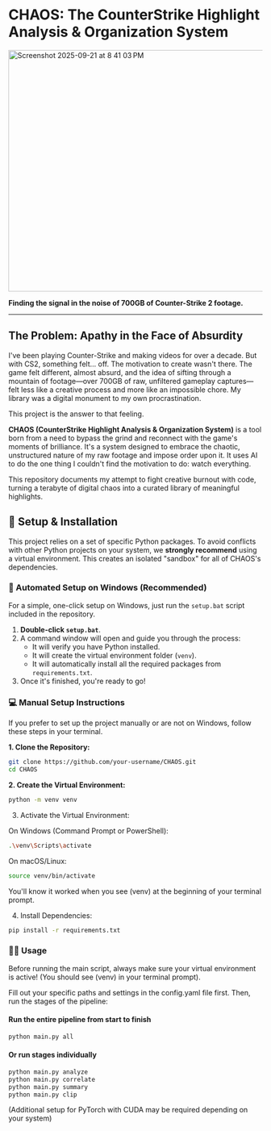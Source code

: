 # CHAOS: The CounterStrike Highlight Analysis & Organization System

<img width="1279" height="479" alt="Screenshot 2025-09-21 at 8 41 03 PM" src="https://github.com/user-attachments/assets/c53bc962-1c9b-43b3-8b65-645d2435f55e" />
<!-- Optional: A glitchy, chaotic banner would fit perfectly -->

**Finding the signal in the noise of 700GB of Counter-Strike 2 footage.**

---

## The Problem: Apathy in the Face of Absurdity

I've been playing Counter-Strike and making videos for over a decade. But with CS2, something felt... off. The motivation to create wasn't there. The game felt different, almost absurd, and the idea of sifting through a mountain of footage—over 700GB of raw, unfiltered gameplay captures—felt less like a creative process and more like an impossible chore. My library was a digital monument to my own procrastination.

This project is the answer to that feeling.

**CHAOS (CounterStrike Highlight Analysis & Organization System)** is a tool born from a need to bypass the grind and reconnect with the game's moments of brilliance. It's a system designed to embrace the chaotic, unstructured nature of my raw footage and impose order upon it. It uses AI to do the one thing I couldn't find the motivation to do: watch everything.

This repository documents my attempt to fight creative burnout with code, turning a terabyte of digital chaos into a curated library of meaningful highlights.

## 🔧 Setup & Installation

This project relies on a set of specific Python packages. To avoid conflicts with other Python projects on your system, we **strongly recommend** using a virtual environment. This creates an isolated "sandbox" for all of CHAOS's dependencies.

### 🚀 Automated Setup on Windows (Recommended)

For a simple, one-click setup on Windows, just run the `setup.bat` script included in the repository.

1.  **Double-click `setup.bat`**.
2.  A command window will open and guide you through the process:
    *   It will verify you have Python installed.
    *   It will create the virtual environment folder (`venv`).
    *   It will automatically install all the required packages from `requirements.txt`.
3.  Once it's finished, you're ready to go!

### 💻 Manual Setup Instructions

If you prefer to set up the project manually or are not on Windows, follow these steps in your terminal.

**1. Clone the Repository:**
   ```bash
   git clone https://github.com/your-username/CHAOS.git
   cd CHAOS
   ```

**2. Create the Virtual Environment:**

```bash
python -m venv venv
```
3. Activate the Virtual Environment:

On Windows (Command Prompt or PowerShell):
```bash
.\venv\Scripts\activate
```
On macOS/Linux:
```bash
source venv/bin/activate
```
You'll know it worked when you see (venv) at the beginning of your terminal prompt.

4. Install Dependencies:

```bash
pip install -r requirements.txt
```
### 🏃‍♀️ Usage
Before running the main script, always make sure your virtual environment is active! (You should see (venv) in your terminal prompt).

Fill out your specific paths and settings in the config.yaml file first. Then, run the stages of the pipeline:

#### Run the entire pipeline from start to finish
```bash
python main.py all
```
#### Or run stages individually
```bash python main.py ingest
python main.py analyze
python main.py correlate
python main.py summary
python main.py clip
```

(Additional setup for PyTorch with CUDA may be required depending on your system)
